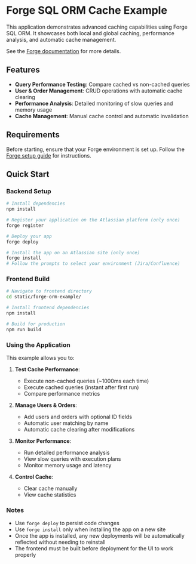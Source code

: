 # Forge SQL ORM Cache Example

This application demonstrates advanced caching capabilities using Forge SQL ORM. It showcases both local and global caching, performance analysis, and automatic cache management.

See the [Forge documentation](https://developer.atlassian.com/platform/forge/) for more details.

## Features

- **Query Performance Testing**: Compare cached vs non-cached queries
- **User & Order Management**: CRUD operations with automatic cache clearing
- **Performance Analysis**: Detailed monitoring of slow queries and memory usage
- **Cache Management**: Manual cache control and automatic invalidation

## Requirements

Before starting, ensure that your Forge environment is set up. Follow the [Forge setup guide](https://developer.atlassian.com/platform/forge/set-up-forge/) for instructions.

## Quick Start

### Backend Setup

```sh
# Install dependencies
npm install

# Register your application on the Atlassian platform (only once)
forge register

# Deploy your app
forge deploy

# Install the app on an Atlassian site (only once)
forge install
# Follow the prompts to select your environment (Jira/Confluence)
```

### Frontend Build

```sh
# Navigate to frontend directory
cd static/forge-orm-example/

# Install frontend dependencies
npm install

# Build for production
npm run build
```

### Using the Application

This example allows you to:

1. **Test Cache Performance**:
   - Execute non-cached queries (~1000ms each time)
   - Execute cached queries (instant after first run)
   - Compare performance metrics

2. **Manage Users & Orders**:
   - Add users and orders with optional ID fields
   - Automatic user matching by name
   - Automatic cache clearing after modifications

3. **Monitor Performance**:
   - Run detailed performance analysis
   - View slow queries with execution plans
   - Monitor memory usage and latency

4. **Control Cache**:
   - Clear cache manually
   - View cache statistics

### Notes

- Use `forge deploy` to persist code changes
- Use `forge install` only when installing the app on a new site
- Once the app is installed, any new deployments will be automatically reflected without needing to reinstall
- The frontend must be built before deployment for the UI to work properly
